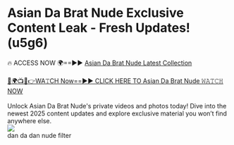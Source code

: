 # Asian Da Brat Nude Exclusive Content Leak - Fresh Updates! (u5g6)

🔥 ACCESS NOW 🌍==►► <a href="https://tinyurl.com/2mz8nhtm" rel="nofollow">Asian Da Brat Nude Latest Collection</a>
<br><br>
[🔴🌍📺📱👉WA𝚃CH Now==►► CLICK HERE TO Asian Da Brat Nude 𝚆𝙰𝚃𝙲𝙷 NOW](https://tinyurl.com/2mz8nhtm)
<br><br>
Unlock Asian Da Brat Nude's private videos and photos today! Dive into the newest 2025 content updates and explore exclusive material you won’t find anywhere else.
<br>
<a href="https://tinyurl.com/2mz8nhtm" rel="nofollow" data-target="animated-image.originalLink"><img src="https://camo.githubusercontent.com/8a4f000d20f83aca3bf7ec5f350d767afa0574a8a352519fd8cfa583a6f93a33/68747470733a2f2f692e696d6775722e636f6d2f644a486b345a712e676966" data-canonical-src="https://i.imgur.com/dJHk4Zq.gif" style="max-width: 100%; display: inline-block;" data-target="animated-image.originalImage"></a>
<br>
dan da dan nude filter